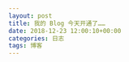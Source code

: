 ```yaml
---
layout: post
title: 我的 Blog 今天开通了……
date: 2018-12-23 12:00:10+00:00
categories: 日志
tags: 博客
---
```





